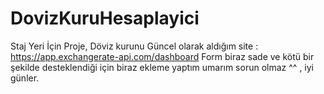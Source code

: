 # DovizKuruHesaplayici
Staj Yeri İçin Proje,
Döviz kurunu Güncel olarak aldığım site : https://app.exchangerate-api.com/dashboard Form biraz sade ve kötü bir şekilde desteklendiği için biraz ekleme yaptım umarım sorun olmaz ^^ , iyi günler.
